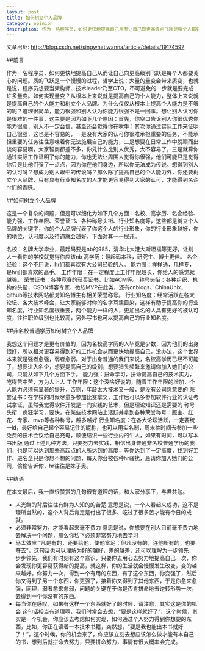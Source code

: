 ```yaml
---
layout: post
title: 如何树立个人品牌
category: opinion
description: 作为一名程序员，如何更快地提高自己从而让自己向更高级别飞跃是每个人都要关心的问题。
---
```


文章出处: http://blog.csdn.net/singwhatiwanna/article/details/19174597

##前言

作为一名程序员，如何更快地提高自己从而让自己向更高级别飞跃是每个人都要关心的问题。质的飞跃是一个慢慢的过程，哲学上说：大量的量变会带来质变，也就是说，程序员想要当架构师、技术leader乃至CTO，不可避免的一步就是要完成许多量变。如何实现量变？从根本上来说就是提高自己的个人能力，整体上来说就是提高自己的个人能力和树立个人品牌。为什么仅仅从根本上提高个人能力是不够的呢？道理很简单，能力很强和别人认为你能力很强不是一回事。想让别人认可你是很难的一件事，这主要是因为如下几个原因：首先，你空口告诉别人你很优秀你能力很强，别人不一定会信，甚至还会觉得你在吹牛；其次你通过实际工作来证明自己很强，这也是不容易的，一是没有大家的认可你很难承担重要的任务，不能承担重要的任务往往意味着你无法施展自己的能力，二是想要在日常工作中脱颖而出谈何容易啊，大家智商都差不多，你凭什么比别人优秀，太不容易了，三是就算你通过实际工作证明了你的能力，你也无法让周围人觉得你很强，他们可能只是觉得你只是比他们强了一点点，因为你在他们身边，所以你无法成为传说。想得到别人的认可吗？想成为别人眼中的传说吗？那么除了提高自己的个人能力外，你还要树立个人品牌，只有具有行业知名度的人才能更容易得到大家的认可，才能得到名企hr们的青睐。

##如何树立个人品牌

这是一个复杂的问题，但是可以细化为如下几个方面：名校、高学历、名企经验、能力强、工作年限、荣誉证书、各种称号头衔、行业知名度等，这些都是树立个人品牌的关键字，你的个人品牌代表了你这个人的行业形象，你的行业形象越好，你的地位、认可度以及待遇就会越好，下面对其一一展开。

名校：名牌大学毕业，最起码要是nb的985，清华北大港大斯坦福等更好，让别人一看你的学校就觉得你应该nb
高学历：最起码本科，研究生、博士更佳。
名企经验：这个不用说，hr们都喜欢有大公司经验的人。
能力强：样样通，几样专，是hr们都喜欢的高手。
工作年限：在一定程度上工作年限越长，你给人的感觉就越强。
荣誉证书：各种竞赛的获奖证书，比如ACM等。
称号头衔：各种组织、机构的头衔，CSDN博客专家、微软MVP在此类，还有cnblogs、ChinaUnix，github等技术网站都对知名博主有相关荣誉称号。
行业知名度：经常活跃在各大论坛、各大技术峰会，让大家能够对你的名字耳濡目染，这样有助于提高你的行业知名度，行业知名度很重要，两个能力一样的人，更加出名的人具有更好的被认可度，往往职位级别也比较高，另外写书也可以提高自己的行业知名度。

##非名校普通学历如何树立个人品牌

我想这个问题才是更有价值的，因为名校高学历的人毕竟是少数，因为他们的出身很好，所以相对更容易得到好的工作机会从而更快地提高自己，没办法，这个世界本来就是强者愈强，弱者愈弱。对于出身普通的我们来说，名校高学历已经不可能了，想要进入名企，想要提高自己的级别，想要猎头频繁来邀请你加入她们的公司，只能从如下几个方面下手。
能力强：拼命学习，拼命提高自己的技术实力，吃得苦中苦，方为人上人
工作年限：这个没啥好说的，随着工作年限的增加，个人能力必须有显著的提升，否则，年龄太大技术又一般，是没有公司愿意要的
荣誉证书：在学校的时候尽量多参加比赛拿奖，工作后可以多参加软件行业的认证考试拿证，虽然我觉得软件开发是一门实践的艺术，但是理论知识还是需要的
称号头衔：疯狂学习，要快，在某些技术网站上活跃并拿到各种荣誉称号：版主、红花、专家、mvp等各种称号，越多越好
行业知名度：在各大论坛活跃，一定要统一id，最好给自己起个容易记住的昵称，也可以用实名制，周末抽时间去参加一些免费的技术会议给自己充电，顺便结识一些行业内的牛人，如果有时间，可以写本书出版
通过上述几种方法，只要努力去实践，相信出身普通非名校普通学历的我们，也是可以达到那些高起点的人所达到的高度，等你达到了一定高度，找到好工作、进名企只是你想不想的问题，每天你会被各种hr骚扰，恳请你加入她们的公司，偷偷告诉你，hr往往是妹子奥。

##结语

在本文最后，我一直很赞赏的几句很有道理的话，和大家分享下，与君共勉。

* 人光鲜的背后往往有鲜为人知的的苦楚 意思是说，一个人看起来成功，这不是理所当然的，这个人背后肯定是付出了很多、吃过了很多苦才能有今日的成就。
* 必须非常努力，才能看起来毫不费力 意思是说，你想要在别人目前毫不费力地去解决一个问题，那么你私下必须非常努力地去学习
* 马太效应 “凡是有的，还要给他，使他富足；但凡没有的，连他所有的，也要夺去”，这句话也可以理解为好的越好，差的越差，还可以理解为一步领先，步步领先，我们有时刻有这个意识，只要你去用心去努力地提高自己一次，你会发现你更容易获得新的提高，就这样，你的生活就会慢慢发生改变，变的越来越好。你努力一次，得到一个有用的东西，有了这个东西，你变强了，然后你又得到了另一个东西，你更强了，接着你又得到了其他东西，于是你愈来愈强，同理，弱者愈来愈弱，问题的关键在于你是否肯拼命地去逆转形势一次，去得到一个你没有的东西。
* 每当你在感叹，如果有这样一个东西就好了的时候，请注意，其实这是你的机会 这句话相当有道理啊，我们时常会去想，“要是这样就好了”，这个时候，其实是一个机会，你应该去考虑如何实现，如何通过个人努力得到你想要的东西，比如，你正在读着一本技术书籍，突然想，“要是我也能出本书就好了！”，这个时候，你的机会来了，你应该立刻去想应该怎么做才能有本自己的书，想到后就拼命去努力，只要拼命努力，事情有很大概率会完成。



